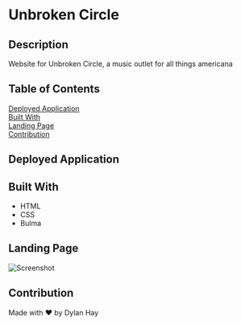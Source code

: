 # Unbroken Circle

## Description
Website for Unbroken Circle, a music outlet for all things americana

## Table of Contents
[Deployed Application](#deployed-application)  
[Built With](#built-with)  
[Landing Page](#landing-page)  
[Contribution](#contribution)  

## Deployed Application

## Built With
* HTML
* CSS
* Bulma

## Landing Page
![Screenshot](./assets/images/uc-land.png "Landing Page")
## Contribution
Made with ❤️ by Dylan Hay
